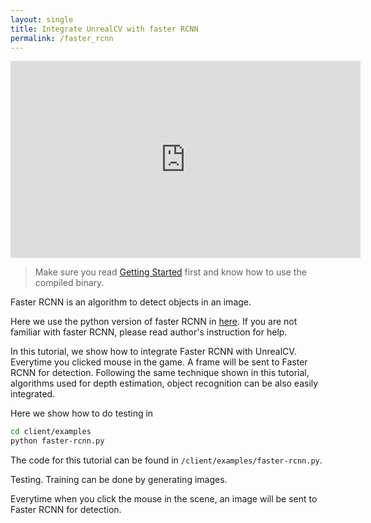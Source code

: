 ```yaml
---
layout: single
title: Integrate UnrealCV with faster RCNN
permalink: /faster_rcnn
---
```

<iframe width="560" height="315" src="https://www.youtube.com/embed/iGGNAkaxVyQ" frameborder="0" allowfullscreen></iframe>

<!-- ![Caffe Integration](images/caffe_integration.png) -->

<blockquote class="bg-warning">
Make sure you read <a href="getting_started.html">Getting Started</a> first and know how to use the compiled binary.
</blockquote>

Faster RCNN is an algorithm to detect objects in an image.

Here we use the python version of faster RCNN in [here](https://github.com/rbgirshick/py-faster-rcnn). If you are not familiar with faster RCNN, please read author's instruction for help.

In this tutorial, we show how to integrate Faster RCNN with UnrealCV. Everytime you clicked mouse in the game. A frame will be sent to Faster RCNN for detection. Following the same technique shown in this tutorial, algorithms used for depth estimation, object recognition can be also easily integrated.

Here we show how to do testing in  

``` bash
cd client/examples
python faster-rcnn.py
```

The code for this tutorial can be found in `/client/examples/faster-rcnn.py`.

Testing. Training can be done by generating images.

Everytime when you click the mouse in the scene, an image will be sent to Faster RCNN for detection.
